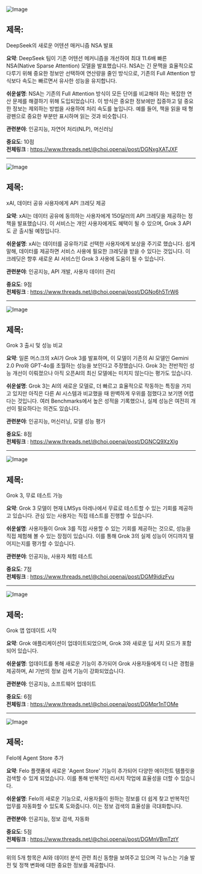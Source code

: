 ![Image](https://scontent-iad3-2.cdninstagram.com/v/t51.75761-15/480632814_17897910885112832_9074748106919189722_n.jpg?stp=dst-jpg_e35_tt6&_nc_cat=103&ccb=1-7&_nc_sid=18de74&_nc_ohc=VXAsMu2yIx4Q7kNvgHQ7irr&_nc_oc=AdhRUMhBKN4rubzx8pXlr7XpIBgQmYYXEqzdwbZdMAdcWRTO-5QKFcGllVf_XHolgPg&_nc_zt=23&_nc_ht=scontent-iad3-2.cdninstagram.com&edm=ACx9VUEEAAAA&_nc_gid=AERl1VbZge16Sj0Yt-ZCdNR&oh=00_AYC6iSf2tyI0eyJOL64q1L107Gsxw6OZ6i_cOAJjhhb6rw&oe=67BADF2F)

## 제목:
DeepSeek의 새로운 어텐션 매커니즘 NSA 발표

**요약**:
DeepSeek 팀이 기존 어텐션 메커니즘을 개선하여 최대 11.6배 빠른 NSA(Native Sparse Attention) 모델을 발표했습니다. NSA는 긴 문맥을 효율적으로 다루기 위해 중요한 정보만 선택하여 연산량을 줄인 방식으로, 기존의 Full Attention 방식보다 속도는 빠르면서 유사한 성능을 유지합니다.

**쉬운설명**:
NSA는 기존의 Full Attention 방식이 모든 단어를 비교해야 하는 복잡한 연산 문제를 해결하기 위해 도입되었습니다. 이 방식은 중요한 정보에만 집중하고 덜 중요한 정보는 제외하는 방법을 사용하여 처리 속도를 높입니다. 예를 들어, 책을 읽을 때 형광펜으로 중요한 부분만 표시하며 읽는 것과 비슷합니다. 

**관련분야**:
인공지능, 자연어 처리(NLP), 머신러닝

**중요도**: 10점  
**전체링크** : https://www.threads.net/@choi.openai/post/DGNxgXATJXF

---

![Image](https://scontent-iad3-1.cdninstagram.com/v/t51.75761-15/479498712_17897902023112832_9169409834135994879_n.jpg?stp=dst-jpg_e35_tt6&_nc_cat=104&ccb=1-7&_nc_sid=18de74&_nc_ohc=e6wEDtW_PggQ7kNvgHhetDf&_nc_oc=AdhD89q4dJ4pbm113TQOmIc4wLld-YaVAFEls9crf1m93gD2ERkURwOSnTMaYpyuf7A&_nc_zt=23&_nc_ht=scontent-iad3-1.cdninstagram.com&edm=ACx9VUEEAAAA&_nc_gid=AERl1VbZge16Sj0Yt-ZCdNR&oh=00_AYApC0QwrIO-MlfGFneq6VEfEVpbGSaOOz7eqYEl_Wq_sg&oe=67BAEBDD)

## 제목:
xAI, 데이터 공유 사용자에게 API 크레딧 제공

**요약**:
xAI는 데이터 공유에 동의하는 사용자에게 150달러의 API 크레딧을 제공하는 정책을 발표했습니다. 이 서비스는 개인 사용자에게도 혜택이 될 수 있으며, Grok 3 API도 곧 출시될 예정입니다.

**쉬운설명**:
xAI는 데이터를 공유하기로 선택한 사용자에게 보상을 주기로 했습니다. 쉽게 말해, 데이터를 제공하면 서비스 사용에 필요한 크레딧을 받을 수 있다는 것입니다. 이 크레딧은 향후 새로운 AI 서비스인 Grok 3 사용에 도움이 될 수 있습니다.

**관련분야**:
인공지능, API 개발, 사용자 데이터 관리

**중요도**: 9점  
**전체링크** : https://www.threads.net/@choi.openai/post/DGNo6h5TrW6

---

![Image](https://scontent-iad3-2.cdninstagram.com/v/t51.75761-15/480013164_17897876424112832_1844865084429230834_n.jpg?stp=dst-jpg_e35_tt6&_nc_cat=111&ccb=1-7&_nc_sid=18de74&_nc_ohc=Y2aGngfqgj0Q7kNvgGhWoCA&_nc_oc=AdiQ1gu1vt4zc69iBBSrcvu2QS7j_wgkCeRplNbcjyQlzKu2T29tYxCKE3UPjz0PWXY&_nc_zt=23&_nc_ht=scontent-iad3-2.cdninstagram.com&edm=ACx9VUEEAAAA&_nc_gid=AERl1VbZge16Sj0Yt-ZCdNR&oh=00_AYA_5WzXxFvI6R6kb_A0u2eTy47tDMClFPLJsnJ-eXKthA&oe=67BAE3B9)

## 제목:
Grok 3 출시 및 성능 비교

**요약**:
일론 머스크의 xAI가 Grok 3를 발표하며, 이 모델이 기존의 AI 모델인 Gemini 2.0 Pro와 GPT-4o를 초월하는 성능을 보인다고 주장했습니다. Grok 3는 전반적인 성능 개선이 이뤄졌으나 아직 오픈AI의 최신 모델에는 미치지 않는다는 평가도 있습니다.

**쉬운설명**:
Grok 3는 AI의 새로운 모델로, 더 빠르고 효율적으로 작동하는 특징을 가지고 있지만 아직은 다른 AI 시스템과 비교했을 때 완벽하게 우위를 점했다고 보기엔 어렵다는 것입니다. 여러 Benchmarks에서 높은 성적을 기록했으나, 실제 성능은 여전히 개선이 필요하다는 의견도 있습니다.

**관련분야**:
인공지능, 머신러닝, 모델 성능 평가

**중요도**: 8점  
**전체링크** : https://www.threads.net/@choi.openai/post/DGNCQ9XzXlg

---

![Image](https://scontent-iad3-2.cdninstagram.com/v/t51.75761-15/479911729_17897873511112832_3533370004987291247_n.jpg?stp=dst-jpg_e35_tt6&_nc_cat=107&ccb=1-7&_nc_sid=18de74&_nc_ohc=ct_p6-0_iTsQ7kNvgGWC6Dk&_nc_oc=Adi_CIXqmyn5UBZ1kmiBFDBQM_9WUW9uyzYhajVmWC1dpEAJGd12pou7_xj5oTT4jGA&_nc_zt=23&_nc_ht=scontent-iad3-1.cdninstagram.com&edm=ACx9VUEEAAAA&_nc_gid=AERl1VbZge16Sj0Yt-ZCdNR&oh=00_AYAdoctBQ5hpxJWb7L_W6BchedbzGc7h9QldfXPvUbtuMw&oe=67BAC2DA)

## 제목:
Grok 3, 무료 테스트 가능

**요약**:
Grok 3 모델이 현재 LMSys 아레나에서 무료로 테스트할 수 있는 기회를 제공하고 있습니다. 관심 있는 사용자는 직접 테스트를 진행할 수 있습니다.

**쉬운설명**:
사용자들이 Grok 3를 직접 사용할 수 있는 기회를 제공하는 것으로, 성능을 직접 체험해 볼 수 있는 장점이 있습니다. 이를 통해 Grok 3의 실제 성능이 어디까지 떨어지는지를 평가할 수 있습니다.

**관련분야**:
인공지능, 사용자 체험 테스트

**중요도**: 7점  
**전체링크** : https://www.threads.net/@choi.openai/post/DGM9idizFyu

---

![Image](https://scontent-iad3-2.cdninstagram.com/v/t51.75761-15/479495555_17897858076112832_7979837608624125036_n.jpg?stp=dst-jpg_e35_tt6&_nc_cat=104&ccb=1-7&_nc_sid=18de74&_nc_ohc=5MZue9Nq5iAQ7kNvgE9BWAS&_nc_oc=AdiOpOKo0zHLzBigHDGudPuY_w1qJiPedjO1DZIryLuvhuuAoko9pZhcjpNSblZ0PZw&_nc_zt=23&_nc_ht=scontent-iad3-1.cdninstagram.com&edm=ACx9VUEEAAAA&_nc_gid=AERl1VbZge16Sj0Yt-ZCdNR&oh=00_AYCVbkp_dAgZ2bQcAfYDVaFzMIAHbkoCRRZZqPHJBaw5OQ&oe=67BACD30)

## 제목:
Grok 앱 업데이트 시작

**요약**:
Grok 애플리케이션이 업데이트되었으며, Grok 3와 새로운 딥 서치 모드가 포함되어 있습니다.

**쉬운설명**:
업데이트를 통해 새로운 기능이 추가되어 Grok 사용자들에게 더 나은 경험을 제공하며, AI 기반의 정보 검색 기능이 강화되었습니다.

**관련분야**:
인공지능, 소프트웨어 업데이트

**중요도**: 6점  
**전체링크** : https://www.threads.net/@choi.openai/post/DGMpr1nTOMe

---

![Image](https://scontent-iad3-1.cdninstagram.com/v/t51.75761-15/480405064_1328320831698007_4891108300615616823_n.jpg?stp=dst-jpg_e35_tt6&_nc_cat=104&ccb=1-7&_nc_sid=18de74&_nc_ohc=a_13DcwDUBAQ7kNvgEBgYuq&_nc_oc=AdiqphRPgw8wKpIicRLCySLuiqh0izoZXURPbK4tRk6Mbd9SHfm74njmGkP_TgE5Jt0&_nc_zt=23&_nc_ht=scontent-iad3-1.cdninstagram.com&edm=ACx9VUEEAAAA&_nc_gid=AERl1VbZge16Sj0Yt-ZCdNR&oh=00_AYCBNE_Ta0AGASokfNasETB-kl35PxzcrDbKoQ-pdn50-Q&oe=67BAD893)

## 제목:
Felo에 Agent Store 추가

**요약**:
Felo 플랫폼에 새로운 'Agent Store' 기능이 추가되어 다양한 에이전트 템플릿을 검색할 수 있게 되었습니다. 이를 통해 반복적인 리서치 작업에 효율성을 더할 수 있습니다.

**쉬운설명**:
Felo의 새로운 기능으로, 사용자들이 원하는 정보를 더 쉽게 찾고 반복적인 업무를 자동화할 수 있도록 도와줍니다. 이는 정보 검색의 효율성을 극대화합니다.

**관련분야**:
인공지능, 정보 검색, 자동화

**중요도**: 5점  
**전체링크** : https://www.threads.net/@choi.openai/post/DGMnVBmTztY

---

위의 5개 항목은 AI와 데이터 분석 관련 최신 동향을 보여주고 있으며 각 뉴스는 기술 발전 및 정책 변화에 대한 중요한 정보를 제공합니다.
